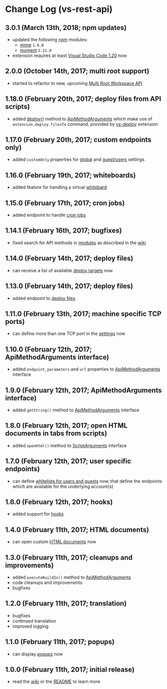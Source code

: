 # Change Log (vs-rest-api)

## 3.0.1 (March 13th, 2018; npm updates)

* updated the following [npm](https://www.npmjs.com/) modules:
  * [mime](https://www.npmjs.com/package/mime) `1.6.0`
  * [moment](https://www.npmjs.com/package/moment) `2.21.0`
* extension requires at least [Visual Studio Code 1.20](https://code.visualstudio.com/updates/v1_20) now

## 2.0.0 (October 14th, 2017; multi root support)

* started to refactor to new, upcoming [Multi Root Workspace API](https://github.com/Microsoft/vscode/wiki/Extension-Authoring:-Adopting-Multi-Root-Workspace-APIs)

## 1.18.0 (February 20th, 2017; deploy files from API scripts)

* added [deploy()](https://mkloubert.github.io/vs-rest-api/interfaces/_contracts_.apimethodarguments.html#deploy) method to [ApiMethodArguments](https://mkloubert.github.io/vs-rest-api/interfaces/_contracts_.apimethodarguments.html) which make use of `extension.deploy.filesTo` command, provided by [vs-deploy](https://github.com/mkloubert/vs-deploy) extension

## 1.17.0 (February 20th, 2017; custom endpoints only)

* added `customOnly` properties for [global](https://github.com/mkloubert/vs-rest-api/wiki#settings-) and [guest/users](https://github.com/mkloubert/vs-rest-api/wiki#users-and-guests-) settings

## 1.16.0 (February 19th, 2017; whiteboards)

* added feature for handling a virtual [whitebard](https://github.com/mkloubert/vs-rest-api/wiki/whiteboard)

## 1.15.0 (February 17th, 2017; cron jobs)

* added endpoint to handle [cron jobs](https://github.com/mkloubert/vs-rest-api/wiki#apicron-)

## 1.14.1 (February 16th, 2017; bugfixes)

* fixed search for API methods in [modules](https://mkloubert.github.io/vs-rest-api/interfaces/_contracts_.apimodule.html) as described in the [wiki](https://github.com/mkloubert/vs-rest-api/wiki#custom-endpoints-)

## 1.14.0 (February 14th, 2017; deploy files)

* can receive a list of available [deploy targets](https://github.com/mkloubert/vs-rest-api/wiki/buildin_endpoints_get_deploy) now

## 1.13.0 (February 14th, 2017; deploy files)

* added endpoint to [deploy files](https://github.com/mkloubert/vs-rest-api/wiki#apideploy-)

## 1.11.0 (February 13th, 2017; machine specific TCP ports)

* can define more than one TCP port in the [settings](https://github.com/mkloubert/vs-rest-api/wiki#settings-) now

## 1.10.0 (February 12th, 2017; ApiMethodArguments interface)

* added `endpoint`, `parameters` and `url` properties to [ApiMethodArguments](https://mkloubert.github.io/vs-rest-api/interfaces/_contracts_.apimethodarguments.html) interface

## 1.9.0 (February 12th, 2017; ApiMethodArguments interface)

* added `getString()` method to [ApiMethodArguments](https://mkloubert.github.io/vs-rest-api/interfaces/_contracts_.apimethodarguments.html) interface

## 1.8.0 (February 12th, 2017; open HTML documents in tabs from scripts)

* added `openHtml()` method to [ScriptArguments](https://mkloubert.github.io/vs-rest-api/interfaces/_contracts_.scriptarguments.html) interface

## 1.7.0 (February 12th, 2017; user specific endpoints)

* can define [whitelists for users and guests](https://github.com/mkloubert/vs-rest-api/wiki#user--guest-endpoints-) now, that define the endpoints which are available for the underlying account(s)

## 1.6.0 (February 12th, 2017; hooks)

* added support for [hooks](https://github.com/mkloubert/vs-rest-api/wiki/settings_hooks)

## 1.4.0 (February 11th, 2017; HTML documents)

* can open custom [HTML documents](https://github.com/mkloubert/vs-rest-api/wiki/buildin_endpoints_post_html) now

## 1.3.0 (February 11th, 2017; cleanups and improvements)

* added `executeBuildIn()` method to [ApiMethodArguments](https://mkloubert.github.io/vs-rest-api/interfaces/_contracts_.apimethodarguments.html)
* code cleanups and improvements
* bugfixes

## 1.2.0 (February 11th, 2017; translation)

* bugfixes
* continued translation
* improved logging

## 1.1.0 (February 11th, 2017; popups)

* can display [popups](https://github.com/mkloubert/vs-rest-api/wiki/buildin_endpoints_post_popups) now

## 1.0.0 (February 11th, 2017; initial release)

* read the [wiki](https://github.com/mkloubert/vs-rest-api/wiki) or the [README](https://github.com/mkloubert/vs-rest-api/blob/master/README.md) to learn more
